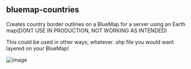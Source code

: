 ## bluemap-countries

Creates country border outlines on a BlueMap for a server using an Earth map(DONT USE IN PRODUCTION, NOT WORKING AS INTENDED)

This could be used in other ways; whatever .shp file you would want layered on your BlueMap!

![image]([https://user-images.githubusercontent.com/11621666/131200218-5febedbc-7ad5-4c40-a719-8ade21d96b52.png](https://media.discordapp.net/attachments/751804128749027421/1136903836099940383/image.png?ex=65eaabb5&is=65d836b5&hm=c70a6d6721522b3c65a02eb191caf9de75599bef2dbdd9b665a4219ee15f9a32&=&format=webp&quality=lossless&width=1012&height=473)https://media.discordapp.net/attachments/751804128749027421/1136903836099940383/image.png?ex=65eaabb5&is=65d836b5&hm=c70a6d6721522b3c65a02eb191caf9de75599bef2dbdd9b665a4219ee15f9a32&=&format=webp&quality=lossless&width=1012&height=473)

